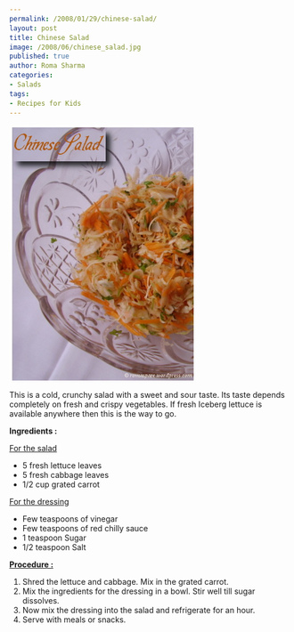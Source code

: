```yaml
--- 
permalink: /2008/01/29/chinese-salad/
layout: post
title: Chinese Salad
image: /2008/06/chinese_salad.jpg
published: true
author: Roma Sharma
categories: 
- Salads
tags:
- Recipes for Kids
---
```

<a href="/2008/06/chinese_salad.jpg"><img class="alignnone size-full wp-image-306" src="/2008/06/chinese_salad.jpg" alt="" width="331" height="459" /></a>

This is a cold, crunchy salad with a sweet and sour taste. Its taste depends completely on fresh and crispy vegetables. If fresh Iceberg lettuce is available anywhere then this is the way to go.

<strong>Ingredients :</strong>

<span style="text-decoration:underline;">For the salad</span>
<ul>
	<li>5 fresh lettuce leaves</li>
	<li>5 fresh cabbage leaves</li>
	<li>1/2 cup grated carrot</li>
</ul>
<span style="text-decoration:underline;"> For the dressing</span>
<ul>
	<li>Few teaspoons of vinegar</li>
	<li>Few teaspoons of red chilly sauce</li>
	<li>1 teaspoon Sugar</li>
	<li>1/2 teaspoon Salt</li>
</ul>
<strong><span style="text-decoration:underline;">Procedure :</span></strong>
<ol>
	<li>Shred the lettuce and cabbage. Mix in the grated carrot.</li>
	<li>Mix the ingredients for the dressing in a bowl. Stir well till sugar dissolves.</li>
	<li>Now mix the dressing into the salad and refrigerate for an hour.</li>
	<li>Serve with meals or snacks.</li>
</ol>
